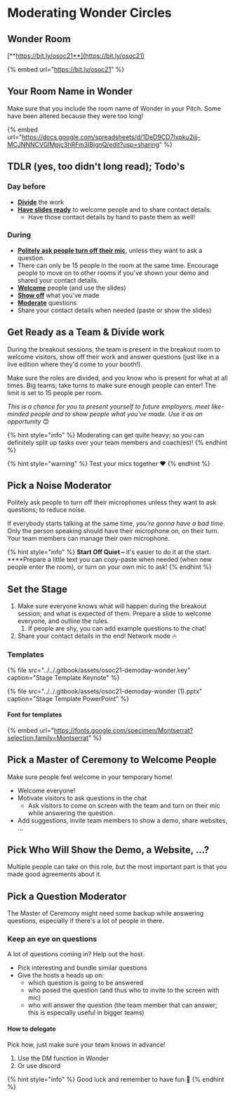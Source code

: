 # Moderating Wonder Circles

## Wonder Room

[**https://bit.ly/osoc21**](https://bit.ly/osoc21)

{% embed url="https://bit.ly/osoc21" %}

## Your Room Name in Wonder

Make sure that you include the room name of Wonder in your Pitch. Some have been altered because they were too long!

{% embed url="https://docs.google.com/spreadsheets/d/1DeD9CD7lxpku2ijj-MCJNNNCVGIMpjc3hRFm3IBignQ/edit?usp=sharing" %}

## TDLR \(yes, too didn't long read\); Todo's

### Day before

* [**Divide**](moderating-wonder-circles.md#get-ready-as-a-team-and-divide-work) the work
* [**Have slides ready**](moderating-wonder-circles.md#set-the-stage) to welcome people and to share contact details.
  * Have those contact details by hand to paste them as well!

### During

* [**Politely ask people turn off their mic**](moderating-wonder-circles.md#pick-a-noise-moderator), unless they want to ask a question.
* There can only be 15 people in the room at the same time. Encourage people to move on to other rooms if you've shown your demo and shared your contact details.
* [**Welcome**](moderating-wonder-circles.md#pick-a-master-of-ceremony-to-welcome-people) people \(and use the slides\)
* [**Show off**](moderating-wonder-circles.md#pick-who-will-show-the-demo-a-website) what you've made
* [**Moderate**](moderating-wonder-circles.md#pick-a-question-moderator) questions
* Share your contact details when needed \(paste or show the slides\)

## Get Ready as a Team & Divide work

During the breakout sessions, the team is present in the breakout room to welcome visitors, show off their work and answer questions \(just like in a live edition where they'd come to your booth!\).  
  
Make sure the roles are divided, and you know who is present for what at all times. Big teams; take turns to make sure enough people can enter! The limit is set to 15 people per room.

_This is a chance for you to present yourself to future employers, meet like-minded people and to show people what you've made. Use it as an opportunity_ 😊

{% hint style="info" %}
Moderating can get quite heavy; so you can definitely split up tasks over your team members and coach\(es\)!
{% endhint %}

{% hint style="warning" %}
Test your mics together ❤️
{% endhint %}

## Pick a Noise Moderator

Politely ask people to turn off their microphones unless they want to ask questions; to reduce noise.

If everybody starts talking at the same time, _you're gonna have a bad time_. Only the person speaking should have their microphone on, on their turn. Your team members can manage their own microphone.

{% hint style="info" %}
**Start Off Quiet –** it's easier to do it at the start.  
****Prepare a little text you can copy-paste when needed \(when new people enter the room\), or turn on your own mic to ask!
{% endhint %}

## Set the Stage

1. Make sure everyone knows what will happen during the breakout session; and what is expected of them. Prepare a slide to welcome everyone, and outline the rules.
   1. If people are shy, you can add example questions to the chat!
2. Share your contact details in the end! Network mode 🔥

### Templates

{% file src="../../.gitbook/assets/osoc21-demoday-wonder.key" caption="Stage Template Keynote" %}

{% file src="../../.gitbook/assets/osoc21-demoday-wonder \(1\).pptx" caption="Stage Template PowerPoint" %}

#### Font for templates

{% embed url="https://fonts.google.com/specimen/Montserrat?selection.family=Montserrat" %}

## Pick a Master of Ceremony to Welcome People

Make sure people feel welcome in your temporary home!

* Welcome everyone!
* Motivate visitors to ask questions in the chat
  * Ask visitors to come on screen with the team and turn on their mic while answering the question.
* Add suggestions, invite team members to show a demo, share websites, ...

## Pick Who Will Show the Demo, a Website, ...?

Multiple people can take on this role, but the most important part is that you made good agreements about it.

## Pick a Question Moderator

The Master of Ceremony might need some backup while answering questions, especially if there's a lot of people in there.

### Keep an eye on questions

A lot of questions coming in? Help out the host.

* Pick interesting and bundle similar questions
* Give the hosts a heads up on:
  * which question is going to be answered
  * who posed the question \(and thus who to invite to the screen with mic\)
  * who will answer the question \(the team member that can answer; this is especially useful in bigger teams\)

#### How to delegate

Pick how, just make sure your team knows in advance!

1. Use the DM function in Wonder
2. Or use discord

{% hint style="info" %}
Good luck and remember to have fun 🤩
{% endhint %}

